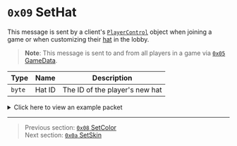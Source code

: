 # `0x09` SetHat

This message is sent by a client's [`PlayerControl`](../05_innernetobject_types/04_playercontrol.md) object when joining a game or when customizing their [hat](../01_packet_structure/06_enums.md#hat) in the lobby.

> **Note**: This message is sent to and from all players in a game via [`0x05` GameData](../02_root_message_types/05_gamedata.md).

| Type | Name | Description |
| --- | --- | --- |
| `byte` | Hat ID | The ID of the player's new hat |

<details>
    <summary>Click here to view an example packet</summary>

```
01              # Reliable packet
003d            # Nonce
210005          # Hazel message (tag of 0x05 = GameData)
    d3503f8a    # Game ID: -1975562029 (REDSUS)
    030002      # Hazel message (tag of 0x02 = RPC)
        4b      # Sender (PlayerControl) Net ID: 75
        09      # RPC Call ID: 9 (SetHat)
        40      # Hat ID: 64 (Mohawk)
```
</details>

---

> Previous section: [`0x08` SetColor](08_setcolor.md)<br>
> Next section: [`0x0a` SetSkin](10_setskin.md)
